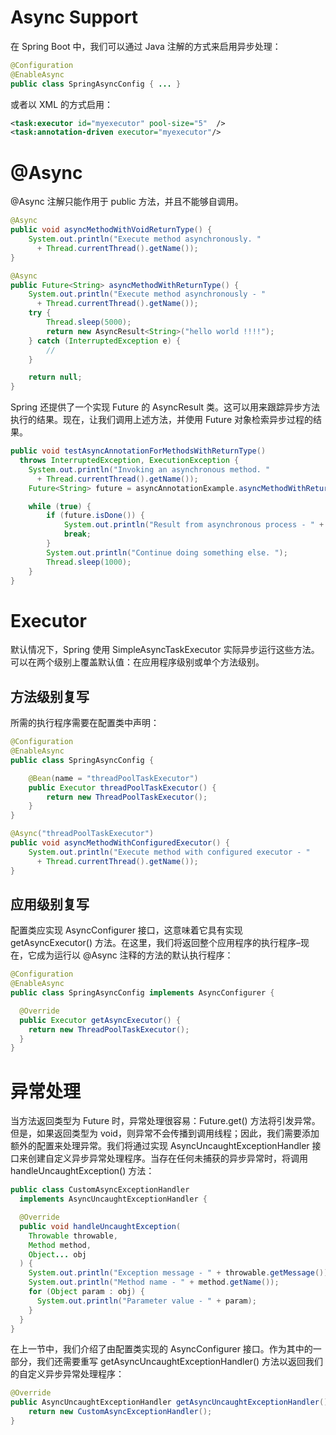 # Async Support

在 Spring Boot 中，我们可以通过 Java 注解的方式来启用异步处理：

```java
@Configuration
@EnableAsync
public class SpringAsyncConfig { ... }
```

或者以 XML 的方式启用：

```xml
<task:executor id="myexecutor" pool-size="5"  />
<task:annotation-driven executor="myexecutor"/>
```

# @Async

@Async 注解只能作用于 public 方法，并且不能够自调用。

```java
@Async
public void asyncMethodWithVoidReturnType() {
    System.out.println("Execute method asynchronously. "
      + Thread.currentThread().getName());
}

@Async
public Future<String> asyncMethodWithReturnType() {
    System.out.println("Execute method asynchronously - "
      + Thread.currentThread().getName());
    try {
        Thread.sleep(5000);
        return new AsyncResult<String>("hello world !!!!");
    } catch (InterruptedException e) {
        //
    }

    return null;
}
```

Spring 还提供了一个实现 Future 的 AsyncResult 类。这可以用来跟踪异步方法执行的结果。现在，让我们调用上述方法，并使用 Future 对象检索异步过程的结果。

```java
public void testAsyncAnnotationForMethodsWithReturnType()
  throws InterruptedException, ExecutionException {
    System.out.println("Invoking an asynchronous method. "
      + Thread.currentThread().getName());
    Future<String> future = asyncAnnotationExample.asyncMethodWithReturnType();

    while (true) {
        if (future.isDone()) {
            System.out.println("Result from asynchronous process - " + future.get());
            break;
        }
        System.out.println("Continue doing something else. ");
        Thread.sleep(1000);
    }
}
```

# Executor

默认情况下，Spring 使用 SimpleAsyncTaskExecutor 实际异步运行这些方法。可以在两个级别上覆盖默认值：在应用程序级别或单个方法级别。

## 方法级别复写

所需的执行程序需要在配置类中声明：

```java
@Configuration
@EnableAsync
public class SpringAsyncConfig {

    @Bean(name = "threadPoolTaskExecutor")
    public Executor threadPoolTaskExecutor() {
        return new ThreadPoolTaskExecutor();
    }
}

@Async("threadPoolTaskExecutor")
public void asyncMethodWithConfiguredExecutor() {
    System.out.println("Execute method with configured executor - "
      + Thread.currentThread().getName());
}
```

## 应用级别复写

配置类应实现 AsyncConfigurer 接口，这意味着它具有实现 getAsyncExecutor() 方法。在这里，我们将返回整个应用程序的执行程序–现在，它成为运行以 @Async 注释的方法的默认执行程序：

```java
@Configuration
@EnableAsync
public class SpringAsyncConfig implements AsyncConfigurer {

  @Override
  public Executor getAsyncExecutor() {
    return new ThreadPoolTaskExecutor();
  }
}
```

# 异常处理

当方法返回类型为 Future 时，异常处理很容易：Future.get() 方法将引发异常。但是，如果返回类型为 void，则异常不会传播到调用线程；因此，我们需要添加额外的配置来处理异常。我们将通过实现 AsyncUncaughtExceptionHandler 接口来创建自定义异步异常处理程序。当存在任何未捕获的异步异常时，将调用 handleUncaughtException() 方法：

```java
public class CustomAsyncExceptionHandler
  implements AsyncUncaughtExceptionHandler {

  @Override
  public void handleUncaughtException(
    Throwable throwable,
    Method method,
    Object... obj
  ) {
    System.out.println("Exception message - " + throwable.getMessage());
    System.out.println("Method name - " + method.getName());
    for (Object param : obj) {
      System.out.println("Parameter value - " + param);
    }
  }
}
```

在上一节中，我们介绍了由配置类实现的 AsyncConfigurer 接口。作为其中的一部分，我们还需要重写 getAsyncUncaughtExceptionHandler() 方法以返回我们的自定义异步异常处理程序：

```java
@Override
public AsyncUncaughtExceptionHandler getAsyncUncaughtExceptionHandler() {
    return new CustomAsyncExceptionHandler();
}
```
